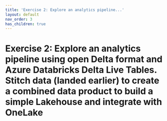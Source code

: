 ```yaml
---
title: 'Exercise 2: Explore an analytics pipeline...'
layout: default
nav_order: 3
has_children: true
---
```


# Exercise 2: Explore an analytics pipeline using open Delta format and Azure Databricks Delta Live Tables. Stitch data (landed earlier) to create a combined data product to build a simple Lakehouse and integrate with OneLake
